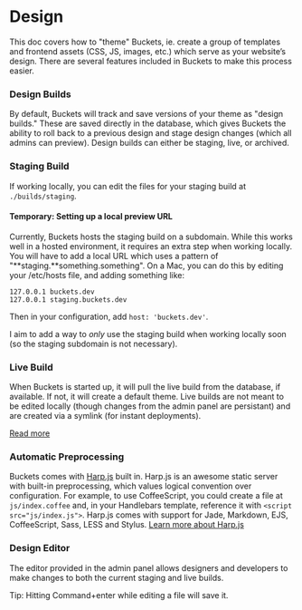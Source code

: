 # Design

This doc covers how to "theme" Buckets, ie. create a group of templates and frontend assets (CSS, JS, images, etc.) which serve as your website’s design. There are several features included in Buckets to make this process easier.

### Design Builds

By default, Buckets will track and save versions of your theme as "design builds." These are saved directly in the database, which gives Buckets the ability to roll back to a previous design and stage design changes (which all admins can preview). Design builds can either be staging, live, or archived.

### Staging Build

If working locally, you can edit the files for your staging build at `./builds/staging`.

#### Temporary: Setting up a local preview URL

Currently, Buckets hosts the staging build on a subdomain. While this works well in a hosted environment, it requires an extra step when working locally. You will have to add a local URL which uses a pattern of "**staging.**something.something". On a Mac, you can do this by editing your /etc/hosts file, and adding something like:

```
127.0.0.1 buckets.dev
127.0.0.1 staging.buckets.dev
```

Then in your configuration, add `host: 'buckets.dev'`.

I aim to add a way to _only_ use the staging build when working locally soon (so the staging subdomain is not necessary).

### Live Build

When Buckets is started up, it will pull the live build from the database, if available. If not, it will create a default theme. Live builds are not meant to be edited locally (though changes from the admin panel are persistant) and are created via a symlink (for instant deployments).

[Read more](design-builds.md)

### Automatic Preprocessing

Buckets comes with [Harp.js](http://harpjs.com/) built in. Harp.js is an awesome static server with built-in preprocessing, which values logical convention over configuration. For example, to use CoffeeScript, you could create a file at `js/index.coffee` and, in your Handlebars template, reference it with `<script src="js/index.js">`. Harp.js comes with support for Jade, Markdown, EJS, CoffeeScript, Sass, LESS and Stylus. [Learn more about Harp.js](http://harpjs.com/docs/)

### Design Editor

The editor provided in the admin panel allows designers and developers to make changes to both the current staging and live builds.

Tip: Hitting Command+enter while editing a file will save it.
